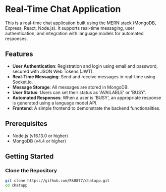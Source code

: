 # Real-Time Chat Application

This is a real-time chat application built using the MERN stack (MongoDB, Express, React, Node.js). It supports real-time messaging, user authentication, and integration with language models for automated responses.

## Features

- **User Authentication**: Registration and login using email and password, secured with JSON Web Tokens (JWT).
- **Real-Time Messaging**: Send and receive messages in real-time using Socket.io.
- **Message Storage**: All messages are stored in MongoDB.
- **User Status**: Users can set their status as 'AVAILABLE' or 'BUSY'.
- **Automated Responses**: When a user is 'BUSY', an appropriate response is generated using a language model API.
- **Frontend**: A simple frontend to demonstrate the backend functionalities.

## Prerequisites

- Node.js (v16.13.0 or higher)
- MongoDB (v4.4 or higher)

## Getting Started

### Clone the Repository

```sh
git clone https://github.com/Rk0877/chatapp.git
cd chatapp




